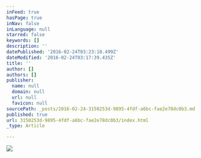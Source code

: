 ```yaml
---
inFeed: true
hasPage: true
inNav: false
inLanguage: null
starred: false
keywords: []
description: ''
datePublished: '2016-02-24T03:23:10.499Z'
dateModified: '2016-02-24T03:17:39.435Z'
title: ''
author: []
authors: []
publisher:
  name: null
  domain: null
  url: null
  favicon: null
sourcePath: _posts/2016-02-24-3150253d-9895-4fdf-a6bc-fae2e78dc0b3.md
published: true
url: 3150253d-9895-4fdf-a6bc-fae2e78dc0b3/index.html
_type: Article

---
```

![](https://the-grid-user-content.s3-us-west-2.amazonaws.com/c6152dcc-9a76-446b-93f2-c0e3ac64e9b7.png)